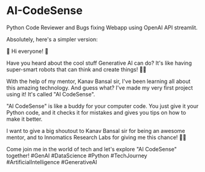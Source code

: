 # AI-CodeSense
Python Code Reviewer and Bugs fixing Webapp using OpenAI API streamlit.

Absolutely, here's a simpler version:

🌟 Hi everyone! 🌟

Have you heard about the cool stuff Generative AI can do? It's like having super-smart robots that can think and create things! 🤖✨

With the help of my mentor, Kanav Bansal sir, I've been learning all about this amazing technology. And guess what? I've made my very first project using it! It's called "AI CodeSense".

"AI CodeSense" is like a buddy for your computer code. You just give it your Python code, and it checks it for mistakes and gives you tips on how to make it better.

I want to give a big shoutout to Kanav Bansal sir for being an awesome mentor, and to Innomatics Research Labs for giving me this chance! 🙌✨

Come join me in the world of tech and let's explore "AI CodeSense" together! #GenAI #DataScience #Python #TechJourney #ArtificialIntelligence #GenerativeAI
